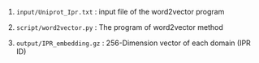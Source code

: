 1. `input/Uniprot_Ipr.txt` : input file of the word2vector program
2. `script/word2vector.py` : The program of word2vector method

3. `output/IPR_embedding.gz` : 256-Dimension vector of each domain (IPR ID)


